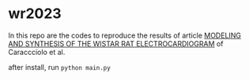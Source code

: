 # wr2023

In this repo are the codes to reproduce the results of article [MODELING AND SYNTHESIS OF THE WISTAR RAT ELECTROCARDIOGRAM](https://doi.org/10.1142/S0218339023500407) of Caraccciolo et al.

after install, run `python main.py`